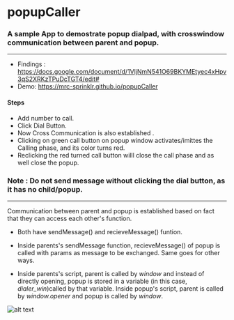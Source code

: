 # popupCaller

### A sample App to demostrate popup dialpad, with crosswindow communication between parent and popup.

---

- Findings : https://docs.google.com/document/d/1VljNmN541O69BKYMEtyec4xHpv3qS2XRKzTPuDcTGT4/edit#
- Demo: https://mrc-sprinklr.github.io/popupCaller

#### Steps
- Add number to call.
- Click Dial Button. 
- Now Cross Communication is also established .
- Clicking on green call button on popup window activates/imittes the Calling phase, and its color turns red.
- Reclicking the red turned call button willl close the call phase and as well close the popup.
### Note : Do not send message without clicking the dial button, as it has no child/popup.
---

Communication between parent and popup is established based on fact that they can access each other's function.

- Both have sendMessage() and recieveMessage() funtion.

- Inside parents's sendMessage function, recieveMessage() of popup is called with params as message to be exchanged.
  Same goes for other ways.

- Inside parents's script, parent is called by _window_ and instead of directly opening, popup is stored in a variable (in this case, _dialer_win_)called by that variable.
  Inside popup's script, parent is called by _window.opener_ and popup is called by _window_.

![alt text](https://raw.githubusercontent.com/mrc-sprinklr/popupCaller/main/readme_images/communication.jpeg)
